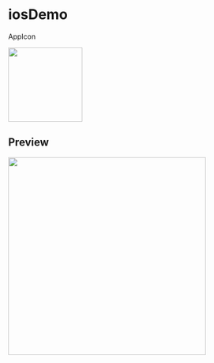# iosDemo

AppIcon


<img width="150" src="https://user-images.githubusercontent.com/12215982/76812161-ff589080-682e-11ea-9384-0c9d1f3966e7.png" />


## Preview


<img width="400" src="https://user-images.githubusercontent.com/12215982/76722663-949c4c00-677f-11ea-896b-9232d2db2333.png"/>
